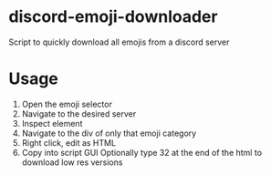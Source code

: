 # discord-emoji-downloader
Script to quickly download all emojis from a discord server

# Usage
1. Open the emoji selector 
2. Navigate to the desired server
3. Inspect element
4. Navigate to the div of only that emoji category
5. Right click, edit as HTML
6. Copy into script GUI
Optionally type 32 at the end of the html to download low res versions

